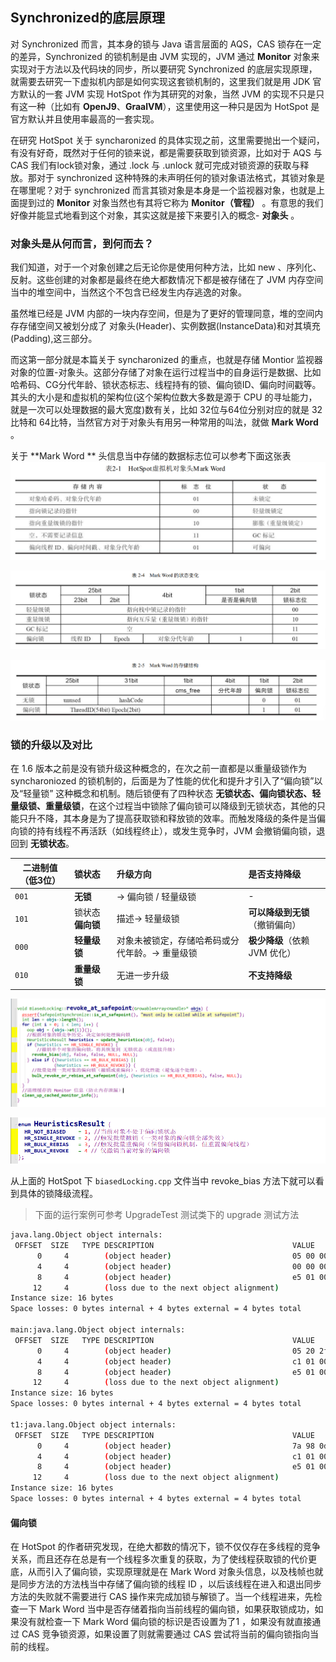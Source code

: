 ## Synchronized的底层原理

对 Synchronized 而言，其本身的锁与 Java 语言层面的 AQS，CAS 锁存在一定的差异，Synchronized 的锁机制是由 JVM 实现的，JVM 通过 **Monitor** 对象来实现对于方法以及代码块的同步，所以要研究 Synchronized 的底层实现原理，就需要去研究一下虚拟机内部是如何实现这套锁机制的，这里我们就是用 JDK 官方默认的一套 JVM 实现 HotSpot 作为其研究的对象，当然 JVM 的实现不只是只有这一种（比如有 **OpenJ9**、**GraalVM**），这里使用这一种只是因为 HotSpot 是官方默认并且使用率最高的一套实现。

在研究 HotSpot 关于 syncharonized 的具体实现之前，这里需要抛出一个疑问，有没有好奇，既然对于任何的锁来说，都是需要获取到锁资源，比如对于 AQS 与 CAS 我们有lock锁对象，通过 .lock 与 .unlock 就可完成对锁资源的获取与释放。那对于 synchronized 这种特殊的未声明任何的锁对象语法格式，其锁对象是在哪里呢？对于 synchronized  而言其锁对象是本身是一个监视器对象，也就是上面提到过的 **Monitor** 对象当然也有其将它称为 **Monitor（管程）** 。有意思的我们好像并能显式地看到这个对象，其实这就是接下来要引入的概念- **对象头** 。

### 对象头是从何而言，到何而去？

我们知道，对于一个对象创建之后无论你是使用何种方法，比如 new 、序列化、反射。这些创建的对象都是最终在绝大都数情况下都是被存储在了 JVM 内存空间当中的堆空间中，当然这个不包含已经发生内存逃逸的对象。

虽然堆已经是 JVM 内部的一块内存空间，但是为了更好的管理同意，堆的空间内存存储空间又被划分成了 对象头(Header)、实例数据(InstanceData)和对其填充(Padding),这三部分。

而这第一部分就是本篇关于 syncharonized 的重点，也就是存储 Montior 监视器对象的位置-对象头。这部分存储了对象在运行过程当中的自身运行是数据、比如哈希码、CG分代年龄、锁状态标志、线程持有的锁、偏向锁ID、偏向时间戳等。其头的大小是和虚拟机的架构位(这个架构位数大多数是源于 CPU 的寻址能力，就是一次可以处理数据的最大宽度)数有关，比如 32位与64位分别对应的就是 32 比特和 64比特，当然官方对于对象头有用另一种常用的叫法，就做 **Mark Word** 。

关于 **Mark Word ** 头信息当中存储的数据标志位可以参考下面这张表![image-20250606224536287](.\assets\image-20250606224536287.png) 																							

![image-20250606225051394](.\assets\image-20250606225051394.png) 

![image-20250606225122250](.\assets\image-20250606225122250.png) 

### 锁的升级以及对比

在 1.6 版本之前是没有锁升级这种概念的，在次之前一直都是以重量级锁作为 syncharoniozed 的锁机制的，后面是为了性能的优化和提升才引入了“偏向锁”以及“轻量锁” 这种概念和机制。随后锁便有了四种状态 **无锁状态、偏向锁状态、轻量级锁、重量级锁**，在这个过程当中锁除了偏向锁可以降级到无锁状态，其他的只能只升不降，其本身是为了提高获取锁和释放锁的效率。而触发降级的条件是当偏向锁的持有线程不再活跃（如线程终止），或发生竞争时，JVM 会撤销偏向锁，退回到 **无锁状态**。

| 二进制值（低3位） | 锁状态           | 升级方向                                       | 是否支持降级                   |
| ----------------- | :--------------- | :--------------------------------------------- | :----------------------------- |
| `001`             | **无锁**         | → 偏向锁 / 轻量级锁                            | -                              |
| `101`             | 锁状态**偏向锁** | 描述→ 轻量级锁                                 | **可以降级到无锁**（撤销偏向） |
| `000`             | **轻量级锁**     | 对象未被锁定，存储哈希码或分代年龄。→ 重量级锁 | **极少降级**（依赖 JVM 优化）  |
| `010`             | **重量级锁**     | 无进一步升级                                   | **不支持降级**                 |

![image-20250606231014706](.\assets\image-20250606231014706.png) 

![image-20250606231108252](./assets/image-20250606231108252.png) 

从上面的 HotSpot 下 `biasedLocking.cpp` 文件当中 revoke_bias 方法下就可以看到具体的锁降级流程。

> 下面的运行案例可参考 UpgradeTest 测试类下的 upgrade 测试方法

~~~ bash
java.lang.Object object internals:
 OFFSET  SIZE   TYPE DESCRIPTION                               VALUE
      0     4        (object header)                           05 00 00 00 (00000101 00000000 00000000 00000000) (5)
      4     4        (object header)                           00 00 00 00 (00000000 00000000 00000000 00000000) (0)
      8     4        (object header)                           e5 01 00 f8 (11100101 00000001 00000000 11111000) (-134217243)
     12     4        (loss due to the next object alignment)
Instance size: 16 bytes
Space losses: 0 bytes internal + 4 bytes external = 4 bytes total

main:java.lang.Object object internals:
 OFFSET  SIZE   TYPE DESCRIPTION                               VALUE
      0     4        (object header)                           05 20 2f 92 (00000101 00100000 00101111 10010010) (-1842405371)
      4     4        (object header)                           c1 01 00 00 (11000001 00000001 00000000 00000000) (449)
      8     4        (object header)                           e5 01 00 f8 (11100101 00000001 00000000 11111000) (-134217243)
     12     4        (loss due to the next object alignment)
Instance size: 16 bytes
Space losses: 0 bytes internal + 4 bytes external = 4 bytes total

t1:java.lang.Object object internals:
 OFFSET  SIZE   TYPE DESCRIPTION                               VALUE
      0     4        (object header)                           7a 98 0d b6 (01111010 10011000 00001101 10110110) (-1240622982)
      4     4        (object header)                           c1 01 00 00 (11000001 00000001 00000000 00000000) (449)
      8     4        (object header)                           e5 01 00 f8 (11100101 00000001 00000000 11111000) (-134217243)
     12     4        (loss due to the next object alignment)
Instance size: 16 bytes
Space losses: 0 bytes internal + 4 bytes external = 4 bytes total
~~~



#### 偏向锁

在 HotSpot 的作者研究发现，在绝大都数的情况下，锁不仅仅存在多线程的竞争关系，而且还存在总是有一个线程多次重复的获取，为了使线程获取锁的代价更底，从而引入了偏向锁，实现原理就是在 Mark Word 对象头信息，以及栈帧也就是同步方法的方法栈当中存储了偏向锁的线程  ID ，以后该线程在进入和退出同步方法的失败就不需要进行 CAS 操作来完成加锁与解锁了。当一个线程进来，先检查一下 Mark Word 当中是否存储着指向当前线程的偏向锁，如果获取锁成功，如果没有就检查一下 Mark Word 偏向锁的标识是否设置为了1 ，如果没有就直接通过 CAS 竞争锁资源，如果设置了则就需要通过 CAS 尝试将当前的偏向锁指向当前的线程。

